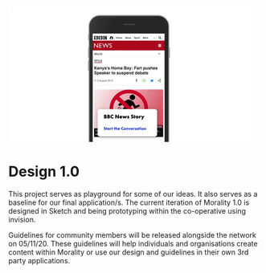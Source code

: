 <p align="center">
  
![](Reward%20GIF%20white.gif)

# Design 1.0 

This project serves as playground for some of our ideas. It also serves as a baseline for our final application/s. The current iteration of Morality 1.0 is designed in Sketch and being prototyping within the co-operative using invision. 

Guidelines for community members will be released alongside the network on 05/11/20. These guidelines will help individuals and organisations create content within Morality or use our design and guidelines in their own 3rd party applications.

</p>
